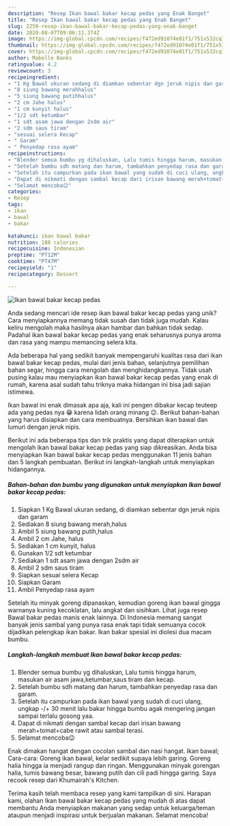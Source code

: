 ```yaml
---
description: "Resep Ikan bawal bakar kecap pedas yang Enak Banget"
title: "Resep Ikan bawal bakar kecap pedas yang Enak Banget"
slug: 2250-resep-ikan-bawal-bakar-kecap-pedas-yang-enak-banget
date: 2020-08-07T09:06:11.374Z
image: https://img-global.cpcdn.com/recipes/f472ed91074e01f1/751x532cq70/ikan-bawal-bakar-kecap-pedas-foto-resep-utama.jpg
thumbnail: https://img-global.cpcdn.com/recipes/f472ed91074e01f1/751x532cq70/ikan-bawal-bakar-kecap-pedas-foto-resep-utama.jpg
cover: https://img-global.cpcdn.com/recipes/f472ed91074e01f1/751x532cq70/ikan-bawal-bakar-kecap-pedas-foto-resep-utama.jpg
author: Mabelle Banks
ratingvalue: 4.2
reviewcount: 3
recipeingredient:
- "1 Kg Bawal ukuran sedang di diamkan sebentar dgn jeruk nipis dan garam"
- "8 siung bawang merahhalus"
- "5 siung bawang putihhalus"
- "2 cm Jahe halus"
- "1 cm kunyit halus"
- "1/2 sdt ketumbar"
- "1 sdt asam jawa dengan 2sdm air"
- "2 sdm saus tiram"
- "sesuai selera Kecap"
- " Garam"
- " Penyedap rasa ayam"
recipeinstructions:
- "Blender semua bumbu yg dihaluskan, Lalu tumis hingga harum, masukan air asam jawa,ketumbar,saus tiram dan kecap."
- "Setelah bumbu sdh matang dan harum, tambahkan penyedap rasa dan garam."
- "Setelah itu campurkan pada ikan bawal yang sudah di cuci ulang, ungkap -/+ 30 menit lalu bakar hingga bumbu agak mengering jangan sampai terlalu gosong yaa."
- "Dapat di nikmati dengan sambal kecap dari irisan bawang merah+tomat+cabe rawit atau sambal terasi."
- "Selamat mencoba😉"
categories:
- Resep
tags:
- ikan
- bawal
- bakar

katakunci: ikan bawal bakar 
nutrition: 188 calories
recipecuisine: Indonesian
preptime: "PT12M"
cooktime: "PT47M"
recipeyield: "1"
recipecategory: Dessert

---
```



![Ikan bawal bakar kecap pedas](https://img-global.cpcdn.com/recipes/f472ed91074e01f1/751x532cq70/ikan-bawal-bakar-kecap-pedas-foto-resep-utama.jpg)

Anda sedang mencari ide resep ikan bawal bakar kecap pedas yang unik? Cara menyiapkannya memang tidak susah dan tidak juga mudah. Kalau keliru mengolah maka hasilnya akan hambar dan bahkan tidak sedap. Padahal ikan bawal bakar kecap pedas yang enak seharusnya punya aroma dan rasa yang mampu memancing selera kita.

Ada beberapa hal yang sedikit banyak mempengaruhi kualitas rasa dari ikan bawal bakar kecap pedas, mulai dari jenis bahan, selanjutnya pemilihan bahan segar, hingga cara mengolah dan menghidangkannya. Tidak usah pusing kalau mau menyiapkan ikan bawal bakar kecap pedas yang enak di rumah, karena asal sudah tahu triknya maka hidangan ini bisa jadi sajian istimewa.

Ikan bawal ini enak dimasak apa aja, kali ini pengen dibakar kecap teuteep ada yang pedas nya 😁 karena lidah orang minang 😉. Berikut bahan-bahan yang harus disiapkan dan cara membuatnya. Bersihkan ikan bawal dan lumuri dengan jeruk nipis.


Berikut ini ada beberapa tips dan trik praktis yang dapat diterapkan untuk mengolah ikan bawal bakar kecap pedas yang siap dikreasikan. Anda bisa menyiapkan Ikan bawal bakar kecap pedas menggunakan 11 jenis bahan dan 5 langkah pembuatan. Berikut ini langkah-langkah untuk menyiapkan hidangannya.

<!--inarticleads1-->

##### Bahan-bahan dan bumbu yang digunakan untuk menyiapkan Ikan bawal bakar kecap pedas:

1. Siapkan 1 Kg Bawal ukuran sedang, di diamkan sebentar dgn jeruk nipis dan garam
1. Sediakan 8 siung bawang merah,halus
1. Ambil 5 siung bawang putih,halus
1. Ambil 2 cm Jahe, halus
1. Sediakan 1 cm kunyit, halus
1. Gunakan 1/2 sdt ketumbar
1. Sediakan 1 sdt asam jawa dengan 2sdm air
1. Ambil 2 sdm saus tiram
1. Siapkan sesuai selera Kecap
1. Siapkan  Garam
1. Ambil  Penyedap rasa ayam


Setelah itu minyak goreng dipanaskan, kemudian goreng ikan bawal gingga warnanya kuning kecoklatan, lalu angkat dan sisihkan. Lihat juga resep Bawal bakar pedas manis enak lainnya. Di Indonesia memang sangat banyak jenis sambal yang punya rasa enak tapi tidak semuanya cocok dijadikan pelengkap ikan bakar. Ikan bakar spesial ini diolesi dua macam bumbu. 

<!--inarticleads2-->

##### Langkah-langkah membuat Ikan bawal bakar kecap pedas:

1. Blender semua bumbu yg dihaluskan, Lalu tumis hingga harum, masukan air asam jawa,ketumbar,saus tiram dan kecap.
1. Setelah bumbu sdh matang dan harum, tambahkan penyedap rasa dan garam.
1. Setelah itu campurkan pada ikan bawal yang sudah di cuci ulang, ungkap -/+ 30 menit lalu bakar hingga bumbu agak mengering jangan sampai terlalu gosong yaa.
1. Dapat di nikmati dengan sambal kecap dari irisan bawang merah+tomat+cabe rawit atau sambal terasi.
1. Selamat mencoba😉


Enak dimakan hangat dengan cocolan sambal dan nasi hangat. Ikan bawal; Cara-cara: Goreng ikan bawal, kelar sedikit supaya lebih garing. Goreng halia hingga ia menjadi rangup dan ringan. Menggunakan minyak gorengan halia, tumis bawang besar, bawang putih dan cili padi hingga garing. Saya recook resep dari Khumairah&#39;s Kitchen. 

Terima kasih telah membaca resep yang kami tampilkan di sini. Harapan kami, olahan Ikan bawal bakar kecap pedas yang mudah di atas dapat membantu Anda menyiapkan makanan yang sedap untuk keluarga/teman ataupun menjadi inspirasi untuk berjualan makanan. Selamat mencoba!
